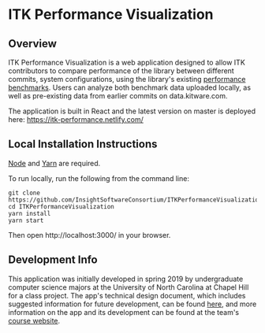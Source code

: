 ITK Performance Visualization
=============================

Overview
--------
ITK Performance Visualization is a web application designed to allow ITK contributors to compare performance of the library between different commits, system configurations, using the library's existing [performance benchmarks](https://github.com/InsightSoftwareConsortium/ITKPerformanceBenchmarking). Users can analyze both benchmark data uploaded locally, as well as pre-existing data from earlier commits on data.kitware.com.

The application is built in React and the latest version on master is deployed here:
https://itk-performance.netlify.com/

Local Installation Instructions
-------------------------------
[Node](https://nodejs.org/en/download/) and [Yarn](https://yarnpkg.com/lang/en/docs/install/) are required.

To run locally, run the following from the command line:
```
git clone https://github.com/InsightSoftwareConsortium/ITKPerformanceVisualization.git
cd ITKPerformanceVisualization
yarn install
yarn start
```
Then open http://localhost:3000/ in your browser.

Development Info
----------------
This application was initially developed in spring 2019 by undergraduate computer science majors at the University of North Carolina at Chapel Hill for a class project. The app's technical design document, which includes suggested information for future development, can be found <a href="https://docs.google.com/document/d/1KefTJq8YKsru8QNANrKbZxv_by-7HXmj5sYq4w7BOr0/edit?usp=sharing" target="_blank">here</a>, and more information on the app and its development can be found at the team's [course website](http://itkperformance.web.unc.edu/).
